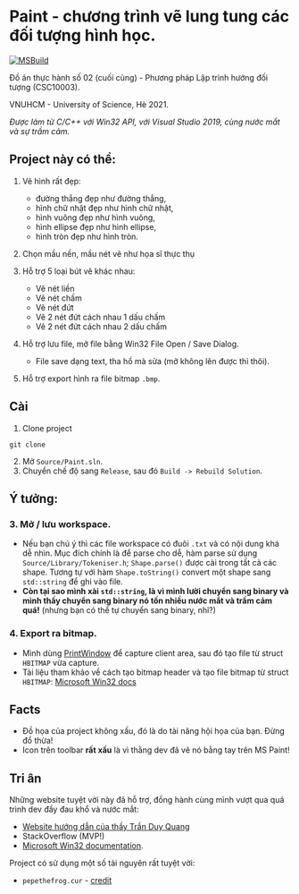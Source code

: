 # Paint - chương trình vẽ lung tung các đối tượng hình học.
[![MSBuild](https://github.com/trhgquan/cpp-win32-paint-shapes/actions/workflows/msbuild.yml/badge.svg?branch=main)](https://github.com/trhgquan/cpp-win32-paint-shapes/actions/workflows/msbuild.yml)

Đồ án thực hành số 02 (cuối cùng) - Phương pháp Lập trình hướng đối tượng (CSC10003).

VNUHCM - University of Science, Hè 2021. 

_Được làm từ C/C++ với Win32 API, với Visual Studio 2019, cùng nước mắt và sự trầm cảm._

## Project này có thể:
1. Vẽ hình rất đẹp:
    - đường thẳng đẹp như đường thẳng,
    - hình chữ nhật đẹp như hình chữ nhật,
    - hình vuông đẹp như hình vuông,
    - hình ellipse đẹp như hình ellipse,
    - hình tròn đẹp như hình tròn.

2. Chọn mầu nền, mầu nét vẽ như họa sĩ thực thụ
3. Hỗ trợ 5 loại bút vẽ khác nhau:
    - Vẽ nét liền
    - Vẽ nét chấm
    - Vẽ nét đứt
    - Vẽ 2 nét đứt cách nhau 1 dấu chấm
    - Vẽ 2 nét đứt cách nhau 2 dấu chấm

4. Hỗ trợ lưu file, mở file bằng Win32 File Open / Save Dialog.
    - File save dạng text, tha hồ mà sửa (mở không lên được thì thôi).
5. Hỗ trợ export hình ra file bitmap `.bmp`.
## Cài
1. Clone project
```
git clone
```

2. Mở `Source/Paint.sln`.
3. Chuyển chế độ sang `Release`, sau đó `Build -> Rebuild Solution`.

## Ý tưởng:

### 3. Mở / lưu workspace.
- Nếu bạn chú ý thì các file workspace có đuôi `.txt` và có nội dung khá dễ nhìn. 
  Mục đích chính là để parse cho dễ, hàm parse sử dụng `Source/Library/Tokeniser.h`; `Shape.parse()` được cài trong tất cả các shape. Tương tự với hàm `Shape.toString()` convert một shape sang `std::string` để ghi vào file.
- __Còn tại sao mình xài `std::string`, là vì mình lười chuyển sang binary và mình thấy
  chuyển sang binary nó tốn nhiều nước mắt và trầm cảm quá!__ (nhưng bạn có thể tự chuyển
  sang binary, nhỉ?)

### 4. Export ra bitmap.
- Mình dùng [PrintWindow](https://docs.microsoft.com/en-us/windows/win32/api/winuser/nf-winuser-printwindow) để capture client area, sau đó tạo file từ struct `HBITMAP` vừa capture.
- Tài liệu tham khảo về cách tạo bitmap header và tạo file bitmap từ struct` HBITMAP`: 
  [Microsoft Win32 docs](https://docs.microsoft.com/vi-vn/windows/win32/gdi/storing-an-image?redirectedfrom=MSDN)

## Facts
- Đồ họa của project không xấu, đó là do tài năng hội họa của bạn. Đừng đổ thừa!
- Icon trên toolbar __rất xấu__ là vì thằng dev đã vẽ nó bằng tay trên MS Paint!
 
## Tri ân
Những website tuyệt vời này đã hỗ trợ, đồng hành cùng mình vượt qua quá trình dev
đầy đau khổ và nước mắt:
- [Website hướng dẫn của thầy Trần Duy Quang](https://c4w.herokuapp.com)
- StackOverflow (MVP!)
- [Microsoft Win32 documentation](https://docs.microsoft.com/en-us/windows/win32/).

Project có sử dụng một số tài nguyên rất tuyệt vời:
- `pepethefrog.cur` - [credit](https://github.com/trhgquan/cpp-win32-paint-shapes/tree/main/Source/Paint/assets/cursor)
